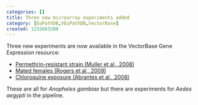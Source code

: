 ```yaml
---
categories: []
title: Three new microarray experiments added
category: [EuPathDB,VEuPathDB,VectorBase]
created: 1232683200
---
```

Three new experiments are now available in the VectorBase Gene Expression resource:
<ul>
<li><a href="http://funcgen.vectorbase.org/ExpressionData/experiment/Permethrin-resistant%20strain%20(Muller%20et%20al.,%202008)">Permethrin-resistant strain (Muller et al., 2008)</a></i>
<li><a href="http://funcgen.vectorbase.org/ExpressionData/experiment/Mated%20females%20(Rogers%20et%20al.,%202009)">Mated females (Rogers et al., 2009)</a></li>
<li><a href="http://funcgen.vectorbase.org/ExpressionData/experiment/Chloroquine%20exposure%20(Abrantes%20et%20al.,%202008)">Chloroquine exposure (Abrantes et al., 2008)</a></li>
</ul>
These are all for <i>Anopheles gambiae</i> but there are experiments for <i>Aedes aegypti</i> in the pipeline.
